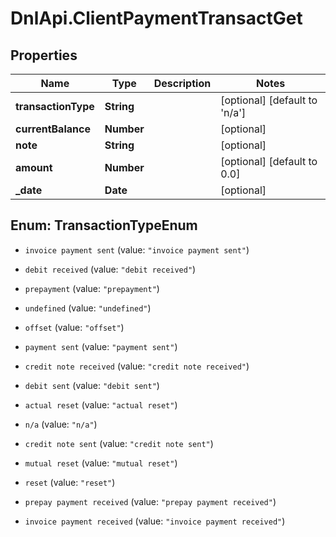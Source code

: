# DnlApi.ClientPaymentTransactGet

## Properties
Name | Type | Description | Notes
------------ | ------------- | ------------- | -------------
**transactionType** | **String** |  | [optional] [default to &#39;n/a&#39;]
**currentBalance** | **Number** |  | [optional] 
**note** | **String** |  | [optional] 
**amount** | **Number** |  | [optional] [default to 0.0]
**_date** | **Date** |  | [optional] 


<a name="TransactionTypeEnum"></a>
## Enum: TransactionTypeEnum


* `invoice payment sent` (value: `"invoice payment sent"`)

* `debit received` (value: `"debit received"`)

* `prepayment` (value: `"prepayment"`)

* `undefined` (value: `"undefined"`)

* `offset` (value: `"offset"`)

* `payment sent` (value: `"payment sent"`)

* `credit note received` (value: `"credit note received"`)

* `debit sent` (value: `"debit sent"`)

* `actual reset` (value: `"actual reset"`)

* `n/a` (value: `"n/a"`)

* `credit note sent` (value: `"credit note sent"`)

* `mutual reset` (value: `"mutual reset"`)

* `reset` (value: `"reset"`)

* `prepay payment received` (value: `"prepay payment received"`)

* `invoice payment received` (value: `"invoice payment received"`)




